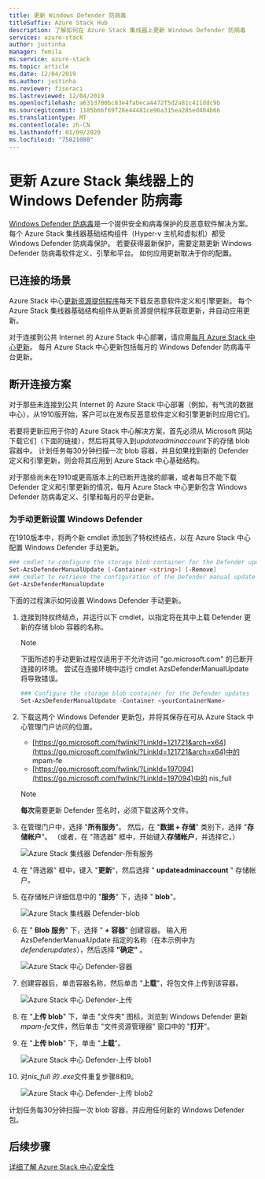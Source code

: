 ```yaml
---
title: 更新 Windows Defender 防病毒
titleSuffix: Azure Stack Hub
description: 了解如何在 Azure Stack 集线器上更新 Windows Defender 防病毒
services: azure-stack
author: justinha
manager: femila
ms.service: azure-stack
ms.topic: article
ms.date: 12/04/2019
ms.author: justinha
ms.reviewer: fiseraci
ms.lastreviewed: 12/04/2019
ms.openlocfilehash: a631d700bc83e4fabeca4472f5d2a81c411ddc9b
ms.sourcegitcommit: 1185b66f69f28e44481ce96a315ea285ed404b66
ms.translationtype: MT
ms.contentlocale: zh-CN
ms.lasthandoff: 01/09/2020
ms.locfileid: "75821080"
---
```

# <a name="update-windows-defender-antivirus-on-azure-stack-hub"></a>更新 Azure Stack 集线器上的 Windows Defender 防病毒

[Windows Defender 防病毒](https://docs.microsoft.com/windows/security/threat-protection/windows-defender-antivirus/windows-defender-antivirus-in-windows-10)是一个提供安全和病毒保护的反恶意软件解决方案。 每个 Azure Stack 集线器基础结构组件（Hyper-v 主机和虚拟机）都受 Windows Defender 防病毒保护。 若要获得最新保护，需要定期更新 Windows Defender 防病毒软件定义、引擎和平台。 如何应用更新取决于你的配置。

## <a name="connected-scenario"></a>已连接的场景

Azure Stack 中心[更新资源提供程序](azure-stack-updates.md#the-update-resource-provider)每天下载反恶意软件定义和引擎更新。 每个 Azure Stack 集线器基础结构组件从更新资源提供程序获取更新，并自动应用更新。

对于连接到公共 Internet 的 Azure Stack 中心部署，请应用[每月 Azure Stack 中心更新](azure-stack-apply-updates.md)。 每月 Azure Stack 中心更新包括每月的 Windows Defender 防病毒平台更新。

## <a name="disconnected-scenario"></a>断开连接方案

对于那些未连接到公共 Internet 的 Azure Stack 中心部署（例如，有气流的数据中心），从1910版开始，客户可以在发布反恶意软件定义和引擎更新时应用它们。 

若要将更新应用于你的 Azure Stack 中心解决方案，首先必须从 Microsoft 网站下载它们（下面的链接），然后将其导入到*updateadminaccount*下的存储 blob 容器中。 计划任务每30分钟扫描一次 blob 容器，并且如果找到新的 Defender 定义和引擎更新，则会将其应用到 Azure Stack 中心基础结构。 

对于那些尚未在1910或更高版本上的已断开连接的部署，或者每日不能下载 Defender 定义和引擎更新的情况，每月 Azure Stack 中心更新包含 Windows Defender 防病毒定义、引擎和每月的平台更新。 


### <a name="set-up-windows-defender-for-manual-updates"></a>为手动更新设置 Windows Defender 

在1910版本中，将两个新 cmdlet 添加到了特权终结点，以在 Azure Stack 中心配置 Windows Defender 手动更新。 

```powershell 
### cmdlet to configure the storage blob container for the Defender updates 
Set-AzsDefenderManualUpdate [-Container <string>] [-Remove]  
### cmdlet to retrieve the configuration of the Defender manual update settings 
Get-AzsDefenderManualUpdate  
``` 

下面的过程演示如何设置 Windows Defender 手动更新。 

1. 连接到特权终结点，并运行以下 cmdlet，以指定将在其中上载 Defender 更新的存储 blob 容器的名称。 

   > [!NOTE] 
   > 下面所述的手动更新过程仅适用于不允许访问 "go.microsoft.com" 的已断开连接的环境。 尝试在连接环境中运行 cmdlet AzsDefenderManualUpdate 将导致错误。 

   ```powershell 
   ### Configure the storage blob container for the Defender updates 
   Set-AzsDefenderManualUpdate -Container <yourContainerName>
   ``` 

2. 下载这两个 Windows Defender 更新包，并将其保存在可从 Azure Stack 中心管理门户访问的位置。  

   * [https://go.microsoft.com/fwlink/?LinkId=121721&arch=x64](https://go.microsoft.com/fwlink/?LinkId=121721&arch=x64)中的 mpam-fe 
   * [https://go.microsoft.com/fwlink/?LinkId=197094](https://go.microsoft.com/fwlink/?LinkId=197094)中的 nis_full 

   > [!NOTE] 
   > **每次**需要更新 Defender 签名时，必须下载这两个文件。 

3. 在管理门户中，选择 "**所有服务**"。 然后，在 "**数据 + 存储**" 类别下，选择 "**存储帐户**"。 （或者，在 "筛选器" 框中，开始键入**存储帐户**，并选择它。） 

   ![Azure Stack 集线器 Defender-所有服务](./media/azure-stack-security-av/image1.png)  

4. 在 "筛选器" 框中，键入 "**更新**"，然后选择 " **updateadminaccount** " 存储帐户。 

5. 在存储帐户详细信息中的 "**服务**" 下，选择 " **blob**"。 

   ![Azure Stack 集线器 Defender-blob](./media/azure-stack-security-av/image2.png) 

6. 在 " **Blob 服务**" 下，选择 " **+ 容器**" 创建容器。 输入用 AzsDefenderManualUpdate 指定的名称（在本示例中为*defenderupdates*），然后选择 **"确定"** 。 

   ![Azure Stack 中心 Defender-容器](./media/azure-stack-security-av/image3.png) 

7. 创建容器后，单击容器名称，然后单击 "**上载**"，将包文件上传到该容器。 

   ![Azure Stack 中心 Defender-上传](./media/azure-stack-security-av/image4.png) 

8. 在 "**上传 blob**" 下，单击 "文件夹" 图标，浏览到 Windows Defender 更新*mpam-fe*文件，然后单击 "文件资源管理器" 窗口中的 "**打开**"。 

9. 在 "**上传 blob**" 下，单击 "**上载**"。 

   ![Azure Stack 中心 Defender-上传 blob1](./media/azure-stack-security-av/image5.png) 

1. 对*nis_full 的 .exe*文件重复步骤8和9。 

   ![Azure Stack 中心 Defender-上传 blob2](./media/azure-stack-security-av/image6.png)

计划任务每30分钟扫描一次 blob 容器，并应用任何新的 Windows Defender 包。  

## <a name="next-steps"></a>后续步骤

[详细了解 Azure Stack 中心安全性](azure-stack-security-foundations.md)
